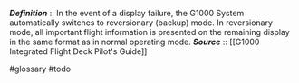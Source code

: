 ***Definition***    :: In the event of a display failure, the G1000 System automatically switches to reversionary (backup) mode. In reversionary mode, all important flight information is presented on the remaining display in the same format as in normal operating mode.
***Source***         :: [[G1000 Integrated Flight Deck Pilot's Guide]]

#glossary #todo
